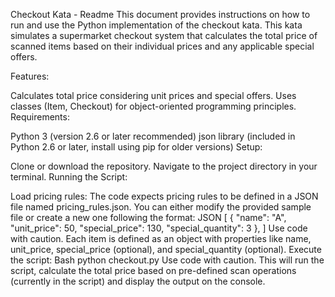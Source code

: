 Checkout Kata - Readme
This document provides instructions on how to run and use the Python implementation of the checkout kata. This kata simulates a supermarket checkout system that calculates the total price of scanned items based on their individual prices and any applicable special offers.

Features:

Calculates total price considering unit prices and special offers.
Uses classes (Item, Checkout) for object-oriented programming principles.
Requirements:

Python 3 (version 2.6 or later recommended)
json library (included in Python 2.6 or later, install using pip for older versions)
Setup:

Clone or download the repository.
Navigate to the project directory in your terminal.
Running the Script:

Load pricing rules: The code expects pricing rules to be defined in a JSON file named pricing_rules.json. You can either modify the provided sample file or create a new one following the format:
JSON
[
  {
    "name": "A",
    "unit_price": 50,
    "special_price": 130,
    "special_quantity": 3
  },
]
Use code with caution.
Each item is defined as an object with properties like name, unit_price, special_price (optional), and special_quantity (optional).
Execute the script:
Bash
python checkout.py
Use code with caution.
This will run the script, calculate the total price based on pre-defined scan operations (currently in the script) and display the output on the console.

